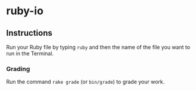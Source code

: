 # ruby-io

## Instructions

Run your Ruby file by typing `ruby` and then the name of the file you want to run in the Terminal.

### Grading

Run the command `rake grade` (or `bin/grade`) to grade your work.
